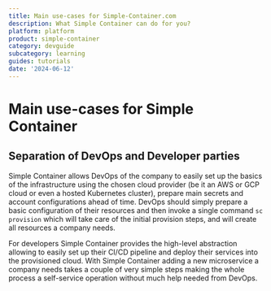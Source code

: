 ```yaml
---
title: Main use-cases for Simple-Container.com
description: What Simple Container can do for you?
platform: platform
product: simple-container
category: devguide
subcategory: learning
guides: tutorials
date: '2024-06-12'
---
```


# Main use-cases for Simple Container

## Separation of DevOps and Developer parties

Simple Container allows DevOps of the company to easily set up the basics of the infrastructure using the chosen
cloud provider (be it an AWS or GCP cloud or even a hosted Kubernetes cluster), prepare main secrets and account 
configurations ahead of time.
DevOps should simply prepare a basic configuration of their resources and then invoke a single command `sc provision`
which will take care of the initial provision steps, and will create all resources a company needs.

For developers Simple Container provides the high-level abstraction allowing to easily set up their CI/CD pipeline and 
deploy their services into the provisioned cloud. With Simple Container adding a new microservice a company needs takes
a couple of very simple steps making the whole process a self-service operation without much help needed from DevOps.
